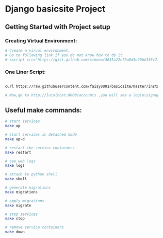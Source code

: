 # Django basicsite Project

## Getting Started with Project setup


### Creating Virtual Environment:
```bash
# Create a virual environment. 
# Go to following link if you do not know how to do it 
# <script src="https://gist.github.com/simonw/4835a22c79a8d3c29dd155c716b19e16.js"></script>
```
### One Liner Script:
```bash

curl https://raw.githubusercontent.com/faisy0001/basicsite/master/install.sh | bash

# Now,go to http://localhost:8000/accounts ,you will see a login\signup page.

```

## Useful make commands:
```bash
# start services
make up

# start services in detached mode
make up-d

# restart the service containers
make restart

# see web logs 
make logs

# attach to python shell
make shell

# generate migrations
make migrations

# apply migrations
make migrate

# stop services
make stop

# remove service containers
make down
```
